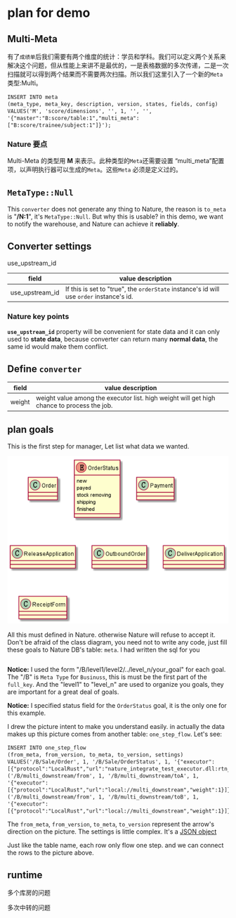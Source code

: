 # plan for demo

## Multi-Meta

有了`成绩单`后我们需要有两个维度的统计：学员和学科。我们可以定义两个关系来解决这个问题，但从性能上来讲不是最优的，一是表格数据的多次传递，二是一次扫描就可以得到两个结果而不需要两次扫描。所以我们这里引入了一个新的`Meta`类型:Multi。

```mysql
INSERT INTO meta
(meta_type, meta_key, description, version, states, fields, config)
VALUES('M', 'score/dimensions', '', 1, '', '', '{"master":"B:score/table:1","multi_meta":["B:score/trainee/subject:1"]}');
```

### Nature 要点

Multi-Meta 的类型用 **M** 来表示。此种类型的`Meta`还需要设置 “multi_meta”配置项，以声明执行器可以生成的`Meta`。这些`Meta` 必须是定义过的。

## `MetaType::Null`

This `converter` does not generate any thing to Nature, the reason is `to_meta` is "**/N:1**", it's `MetaType::Null`.  But why this is usable?  in this demo, we want to notify the warehouse,  and Nature can achieve it **reliably**.  

## Converter settings

use_upstream_id

| field           | value description                                            |
| --------------- | ------------------------------------------------------------ |
| use_upstream_id | If this is set to "true", the `orderState` instance's id will use `order` instance's id. |

### Nature key points

**`use_upstream_id`** property will be convenient for state data and it can only used to **state data**, because converter can return many **normal data**, the same id would make them conflict.

## Define `converter`

| field  | value description                                            |
| ------ | ------------------------------------------------------------ |
| weight | weight value among the executor list. high weight will get high chance to process the job. |



## plan goals

This is the first step for manager, Let list what data we wanted.

![plan goals](doc/plan_goals.png)

All this must defined in Nature. otherwise Nature will refuse to accept it. Don't be afraid of the class diagram, you need not to write any code, just fill these goals to Nature DB's table: `meta`.  I had written the sql for you

```mysql

```

__Notice:__ I used the form "/B/level1/level2/../level_n/your_goal" for each goal.  The "/B" is `Meta Type` for `Businuss`, this is must be the first part of the `full_key`. And the "level1" to "level_n" are used to organize you goals, they are important for a great deal of goals.

__Notice:__  I specified status field for the `OrderStatus` goal, it is the only one for this example.

I drew the picture intent to make you understand easily. in actually the data makes up this picture comes from another table: `one_step_flow`. Let's see:

```mysql
INSERT INTO one_step_flow
(from_meta, from_version, to_meta, to_version, settings)
VALUES('/B/Sale/Order', 1, '/B/Sale/OrderStatus', 1, '{"executor":[{"protocol":"LocalRust","url":"nature_integrate_test_executor.dll:rtn_one","weight":1}]}'),
('/B/multi_downstream/from', 1, '/B/multi_downstream/toA', 1, '{"executor":[{"protocol":"LocalRust","url":"local://multi_downstream","weight":1}]}'),
('/B/multi_downstream/from', 1, '/B/multi_downstream/toB', 1, '{"executor":[{"protocol":"LocalRust","url":"local://multi_downstream","weight":1}]}');

```

The `from_meta`, `from_version`, `to_meta`, `to_version` represent the arrow's direction on the picture. The settings is little complex. It's a [JSON object](../Nature/doc/help/reference.md#settings)







Just like the table name, each row only flow one step. and we can connect the rows to the picture above.







## runtime

多个库房的问题

多次中转的问题